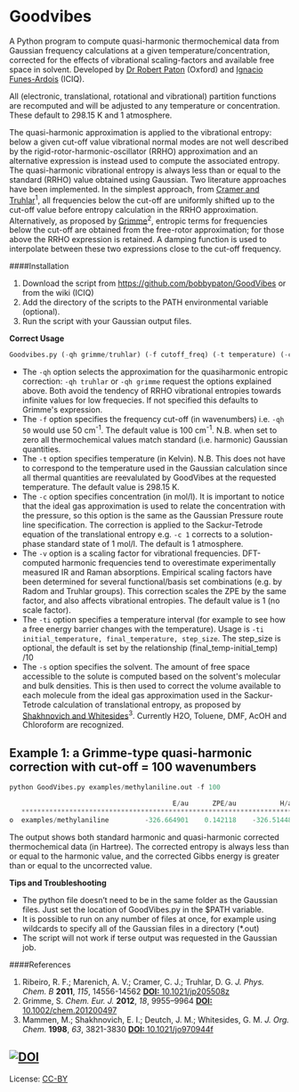 Goodvibes
=====

A Python program to compute quasi-harmonic thermochemical data from Gaussian frequency calculations at a given temperature/concentration, corrected for the effects of vibrational scaling-factors and available free space in solvent. Developed by [Dr Robert Paton](http://paton.chem.ox.ac.uk) (Oxford) and [Ignacio Funes-Ardois](http://www.iciq.org/staff/funes-ignacio/) (ICIQ).

All (electronic, translational, rotational and vibrational) partition functions are recomputed and will be adjusted to any temperature or concentration. These default to 298.15 K and 1 atmosphere.

The quasi-harmonic approximation is applied to the vibrational entropy: below a given cut-off value vibrational normal modes are not well described by the rigid-rotor-harmonic-oscillator (RRHO) approximation and an alternative expression is instead used to compute the associated entropy. The quasi-harmonic vibrational entropy is always less than or equal to the standard (RRHO) value obtained using Gaussian. Two literature approaches have been implemented. In the simplest approach, from [Cramer and Truhlar](http://pubs.acs.org/doi/abs/10.1021/jp205508z)<sup>1</sup>, all frequencies below the cut-off are uniformly shifted up to the cut-off value before entropy calculation in the RRHO approximation. Alternatively, as proposed by [Grimme](http://onlinelibrary.wiley.com/doi/10.1002/chem.201200497/full)<sup>2</sup>, entropic terms for frequencies below the cut-off are obtained from the free-rotor approximation; for those above the RRHO expression is retained. A damping function is used to interpolate between these two expressions close to the cut-off frequency. 

####Installation
1. Download the script from https://github.com/bobbypaton/GoodVibes or from the wiki (ICIQ)  
2. Add the directory of the scripts to the PATH environmental variable (optional).  
3.	Run the script with your Gaussian output files.  

**Correct Usage**

```python
Goodvibes.py (-qh grimme/truhlar) (-f cutoff_freq) (-t temperature) (-c concentration) (-v scalefactor) (-ti temperature interval (initial, final, step(optional))) (-s solv) g09_output_file(s)
```
*	The `-qh` option selects the approximation for the quasiharmonic entropic correction: `-qh truhlar` or `-qh grimme` request the options explained above. Both avoid the tendency of RRHO vibrational entropies towards infinite values for low frequecies. If not specified this defaults to Grimme's expression.                                                      
*	The `-f` option specifies the frequency cut-off (in wavenumbers) i.e. `-qh 50` would use 50 cm<sup>-1</sup>. The default value is 100 cm<sup>-1</sup>. N.B. when set to zero all thermochemical values match standard (i.e. harmonic) Gaussian quantities.
*	The `-t` option specifies temperature (in Kelvin). N.B. This does not have to correspond to the temperature used in the Gaussian calculation since all thermal quantities are reevalulated by GoodVibes at the requested temperature. The default value is 298.15 K.
*	The `-c` option specifies concentration (in mol/l).  It is important to notice that the ideal gas approximation is used to relate the concentration with the pressure, so this option is the same as the Gaussian Pressure route line specification. The correction is applied to the Sackur-Tetrode equation of the translational entropy e.g. `-c 1` corrects to a solution-phase standard state of 1 mol/l. The default is 1 atmosphere.
*	The `-v` option is a scaling factor for vibrational frequencies. DFT-computed harmonic frequencies tend to overestimate experimentally measured IR and Raman absorptions. Empirical scaling factors have been determined for several functional/basis set combinations (e.g. by Radom and Truhlar groups). This correction scales the ZPE by the same factor, and also affects vibrational entropies. The default value is 1 (no scale factor).
*	The `-ti` option specifies a temperature interval (for example to see how a free energy barrier changes with the temperature). Usage is `-ti initial_temperature, final_temperature, step_size`. The step_size is optional, the default is set by the relationship (final_temp-initial_temp) /10
*	The `-s` option specifies the solvent. The amount of free space accessible to the solute is computed based on the solvent's molecular and bulk densities. This is then used to correct the volume available to each molecule from the ideal gas approximation used in the Sackur-Tetrode calculation of translational entropy, as proposed by [Shakhnovich and Whitesides](http://pubs.acs.org/doi/abs/10.1021/jo970944f)<sup>3</sup>. Currently H2O, Toluene, DMF, AcOH and Chloroform are recognized.


Example 1: a Grimme-type quasi-harmonic correction with cut-off = 100 wavenumbers
------
```python
python GoodVibes.py examples/methylaniline.out -f 100 

                                         E/au      ZPE/au           H/au      T.S/au   T.qh-S/au        G(T)/au     qh-G(T)/au 
   *************************************************************************************************************************** 
o  examples/methylaniline         -326.664901    0.142118    -326.514489    0.039668    0.039535    -326.554157    -326.554024 

```

The output shows both standard harmonic and quasi-harmonic corrected thermochemical data (in Hartree). The corrected entropy is always less than or equal to the harmonic value, and the corrected Gibbs energy is greater than or equal to the uncorrected value.

**Tips and Troubleshooting**
*	The python file doesn’t need to be in the same folder as the Gaussian files. Just set the location of GoodVibes.py in the $PATH variable.
*	It is possible to run on any number of files at once, for example using wildcards to specify all of the Gaussian files in a directory (*.out)
*	The script will not work if terse output was requested in the Gaussian job.

####References
1. Ribeiro, R. F.; Marenich, A. V.; Cramer, C. J.; Truhlar, D. G. *J. Phys. Chem. B* **2011**, *115*, 14556-14562 [**DOI:** 10.1021/jp205508z](http://pubs.acs.org/doi/abs/10.1021/jp205508z)  
2. Grimme, S. *Chem. Eur. J.* **2012**, *18*, 9955–9964 [**DOI:** 10.1002/chem.201200497](http://onlinelibrary.wiley.com/doi/10.1002/chem.201200497/full)  
3. Mammen, M.; Shakhnovich, E. I.; Deutch, J. M.; Whitesides, G. M. *J. Org. Chem.* **1998**, *63*, 3821-3830 [**DOI:** 10.1021/jo970944f](http://pubs.acs.org/doi/abs/10.1021/jo970944f)  

[![DOI](https://zenodo.org/badge/16266/bobbypaton/GoodVibes.svg)](https://zenodo.org/badge/latestdoi/16266/bobbypaton/GoodVibes)
---
License: [CC-BY](https://creativecommons.org/licenses/by/3.0/)


